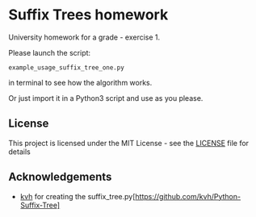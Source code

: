 # Suffix Trees homework
University homework for a grade -
exercise 1.

Please launch the script:
```
example_usage_suffix_tree_one.py
```
in terminal to see how the algorithm works.

Or just import it in a Python3 script and use as you please.

## License

This project is licensed under the MIT License - see the [LICENSE](LICENSE) file for details

## Acknowledgements

* [kvh](https://github.com/kvh) for creating the suffix_tree.py[https://github.com/kvh/Python-Suffix-Tree]
